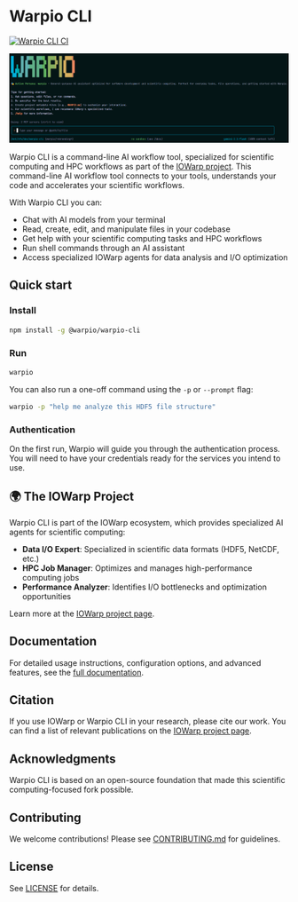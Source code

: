 # Warpio CLI

[![Warpio CLI CI](https://github.com/akougkas/warpio-cli/actions/workflows/ci.yml/badge.svg)](https://github.com/akougkas/warpio-cli/actions/workflows/ci.yml)

![Warpio CLI Screenshot](./docs/assets/warpio-screenshot.png)

Warpio CLI is a command-line AI workflow tool, specialized for scientific computing and HPC workflows as part of the [IOWarp project](httpshttps://grc.iit.edu/research/projects/iowarp). This command-line AI workflow tool connects to your tools, understands your code and accelerates your scientific workflows.

With Warpio CLI you can:

- Chat with AI models from your terminal
- Read, create, edit, and manipulate files in your codebase
- Get help with your scientific computing tasks and HPC workflows  
- Run shell commands through an AI assistant
- Access specialized IOWarp agents for data analysis and I/O optimization

## Quick start

### Install

```bash
npm install -g @warpio/warpio-cli
```

### Run

```bash
warpio
```

You can also run a one-off command using the `-p` or `--prompt` flag:

```bash  
warpio -p "help me analyze this HDF5 file structure"
```

### Authentication

On the first run, Warpio will guide you through the authentication process. You will need to have your credentials ready for the services you intend to use.

## 🌍 The IOWarp Project

Warpio CLI is part of the IOWarp ecosystem, which provides specialized AI agents for scientific computing:

- **Data I/O Expert**: Specialized in scientific data formats (HDF5, NetCDF, etc.)  
- **HPC Job Manager**: Optimizes and manages high-performance computing jobs
- **Performance Analyzer**: Identifies I/O bottlenecks and optimization opportunities

Learn more at the [IOWarp project page](https://grc.iit.edu/research/projects/iowarp).

## Documentation

For detailed usage instructions, configuration options, and advanced features, see the [full documentation](./docs/index.md).

## Citation

If you use IOWarp or Warpio CLI in your research, please cite our work. You can find a list of relevant publications on the [IOWarp project page](https://akougkas.io/projects/iowarp/).

## Acknowledgments

Warpio CLI is based on an open-source foundation that made this scientific computing-focused fork possible.

## Contributing

We welcome contributions! Please see [CONTRIBUTING.md](CONTRIBUTING.md) for guidelines.

## License

See [LICENSE](LICENSE) for details.